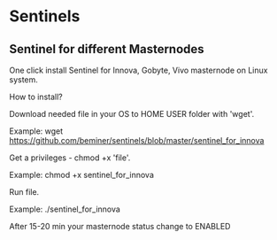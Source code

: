 # Sentinels
Sentinel for different Masternodes
----------------------------------
One click install Sentinel for Innova, Gobyte, Vivo masternode on Linux system.

How to install?

Download needed file in your OS to HOME USER folder with 'wget'.

Example:
	wget https://github.com/beminer/sentinels/blob/master/sentinel_for_innova

Get a privileges - chmod +x 'file'.

Example:
	chmod +x sentinel_for_innova

Run file.

Example:
	./sentinel_for_innova

After 15-20 min your masternode status change to ENABLED

